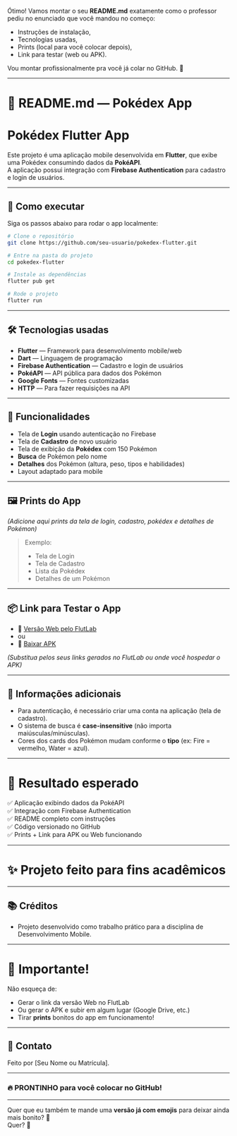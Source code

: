 Ótimo! Vamos montar o seu **README.md** exatamente como o professor pediu no enunciado que você mandou no começo:  
- Instruções de instalação,
- Tecnologias usadas,
- Prints (local para você colocar depois),
- Link para testar (web ou APK).

Vou montar profissionalmente pra você já colar no GitHub. 🎯

---

# 📄 README.md — Pokédex App

# Pokédex Flutter App

Este projeto é uma aplicação mobile desenvolvida em **Flutter**, que exibe uma Pokédex consumindo dados da **PokéAPI**.  
A aplicação possui integração com **Firebase Authentication** para cadastro e login de usuários.

---

## 🚀 Como executar

Siga os passos abaixo para rodar o app localmente:

```bash
# Clone o repositório
git clone https://github.com/seu-usuario/pokedex-flutter.git

# Entre na pasta do projeto
cd pokedex-flutter

# Instale as dependências
flutter pub get

# Rode o projeto
flutter run
```

---

## 🛠️ Tecnologias usadas

- **Flutter** — Framework para desenvolvimento mobile/web
- **Dart** — Linguagem de programação
- **Firebase Authentication** — Cadastro e login de usuários
- **PokéAPI** — API pública para dados dos Pokémon
- **Google Fonts** — Fontes customizadas
- **HTTP** — Para fazer requisições na API

---

## 📱 Funcionalidades

- Tela de **Login** usando autenticação no Firebase
- Tela de **Cadastro** de novo usuário
- Tela de exibição da **Pokédex** com 150 Pokémon
- **Busca** de Pokémon pelo nome
- **Detalhes** dos Pokémon (altura, peso, tipos e habilidades)
- Layout adaptado para mobile

---

## 🖼️ Prints do App

_(Adicione aqui prints da tela de login, cadastro, pokédex e detalhes de Pokémon)_

> Exemplo:
> - Tela de Login
> - Tela de Cadastro
> - Lista da Pokédex
> - Detalhes de um Pokémon

---

## 📦 Link para Testar o App

- 🔗 [Versão Web pelo FlutLab](https://flutlab.io/project-link-aqui)
- ou
- 🔗 [Baixar APK](https://link-do-apk-aqui)

_(Substitua pelos seus links gerados no FlutLab ou onde você hospedar o APK)_

---

## 📑 Informações adicionais

- Para autenticação, é necessário criar uma conta na aplicação (tela de cadastro).
- O sistema de busca é **case-insensitive** (não importa maiúsculas/minúsculas).
- Cores dos cards dos Pokémon mudam conforme o **tipo** (ex: Fire = vermelho, Water = azul).

---

# 🎯 Resultado esperado

✅ Aplicação exibindo dados da PokéAPI  
✅ Integração com Firebase Authentication  
✅ README completo com instruções  
✅ Código versionado no GitHub  
✅ Prints + Link para APK ou Web funcionando

---

# ✨ Projeto feito para fins acadêmicos

---

## 📚 Créditos

- Projeto desenvolvido como trabalho prático para a disciplina de Desenvolvimento Mobile.

---

# 📣 Importante!

Não esqueça de:
- Gerar o link da versão Web no FlutLab
- Ou gerar o APK e subir em algum lugar (Google Drive, etc.)
- Tirar **prints** bonitos do app em funcionamento!

---

## 👾 Contato

Feito por [Seu Nome ou Matrícula].

---

### 🔥 PRONTINHO para você colocar no GitHub!

---

Quer que eu também te mande uma **versão já com emojis** para deixar ainda mais bonito? 🚀  
Quer? 🎯
